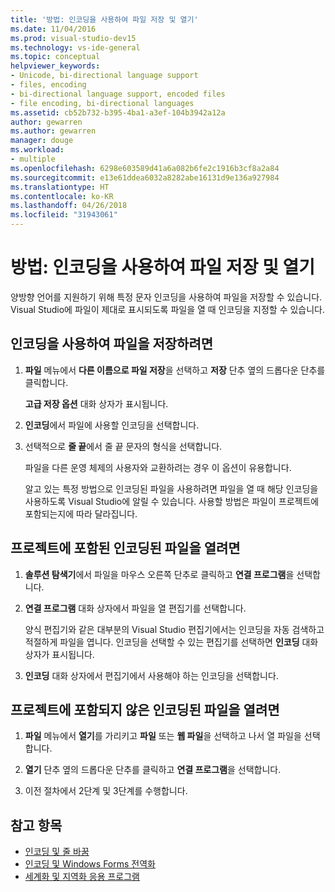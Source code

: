 ```yaml
---
title: '방법: 인코딩을 사용하여 파일 저장 및 열기'
ms.date: 11/04/2016
ms.prod: visual-studio-dev15
ms.technology: vs-ide-general
ms.topic: conceptual
helpviewer_keywords:
- Unicode, bi-directional language support
- files, encoding
- bi-directional language support, encoded files
- file encoding, bi-directional languages
ms.assetid: cb52b732-b395-4ba1-a3ef-104b3942a12a
author: gewarren
ms.author: gewarren
manager: douge
ms.workload:
- multiple
ms.openlocfilehash: 6298e603589d41a6a082b6fe2c1916b3cf8a2a84
ms.sourcegitcommit: e13e61ddea6032a8282abe16131d9e136a927984
ms.translationtype: HT
ms.contentlocale: ko-KR
ms.lasthandoff: 04/26/2018
ms.locfileid: "31943061"
---
```

# <a name="how-to-save-and-open-files-with-encoding"></a>방법: 인코딩을 사용하여 파일 저장 및 열기

양방향 언어를 지원하기 위해 특정 문자 인코딩을 사용하여 파일을 저장할 수 있습니다. Visual Studio에 파일이 제대로 표시되도록 파일을 열 때 인코딩을 지정할 수 있습니다.

## <a name="to-save-a-file-with-encoding"></a>인코딩을 사용하여 파일을 저장하려면

1.  **파일** 메뉴에서 **다른 이름으로 파일 저장**을 선택하고 **저장** 단추 옆의 드롭다운 단추를 클릭합니다.

     **고급 저장 옵션** 대화 상자가 표시됩니다.

2.  **인코딩**에서 파일에 사용할 인코딩을 선택합니다.

3.  선택적으로 **줄 끝**에서 줄 끝 문자의 형식을 선택합니다.

     파일을 다른 운영 체제의 사용자와 교환하려는 경우 이 옵션이 유용합니다.

     알고 있는 특정 방법으로 인코딩된 파일을 사용하려면 파일을 열 때 해당 인코딩을 사용하도록 Visual Studio에 알릴 수 있습니다. 사용할 방법은 파일이 프로젝트에 포함되는지에 따라 달라집니다.

## <a name="to-open-an-encoded-file-that-is-part-of-a-project"></a>프로젝트에 포함된 인코딩된 파일을 열려면

1.  **솔루션 탐색기**에서 파일을 마우스 오른쪽 단추로 클릭하고 **연결 프로그램**을 선택합니다.

2.  **연결 프로그램** 대화 상자에서 파일을 열 편집기를 선택합니다.

     양식 편집기와 같은 대부분의 Visual Studio 편집기에서는 인코딩을 자동 검색하고 적절하게 파일을 엽니다. 인코딩을 선택할 수 있는 편집기를 선택하면 **인코딩** 대화 상자가 표시됩니다.

3.  **인코딩** 대화 상자에서 편집기에서 사용해야 하는 인코딩을 선택합니다.

## <a name="to-open-an-encoded-file-that-is-not-part-of-a-project"></a>프로젝트에 포함되지 않은 인코딩된 파일을 열려면

1.  **파일** 메뉴에서 **열기**를 가리키고 **파일** 또는 **웹 파일**을 선택하고 나서 열 파일을 선택합니다.

2.  **열기** 단추 옆의 드롭다운 단추를 클릭하고 **연결 프로그램**을 선택합니다.

3.  이전 절차에서 2단계 및 3단계를 수행합니다.

## <a name="see-also"></a>참고 항목

- [인코딩 및 줄 바꿈](encodings-and-line-breaks.md)
- [인코딩 및 Windows Forms 전역화](/dotnet/framework/winforms/advanced/encoding-and-windows-forms-globalization)
- [세계화 및 지역화 응용 프로그램](../ide/globalizing-and-localizing-applications.md)